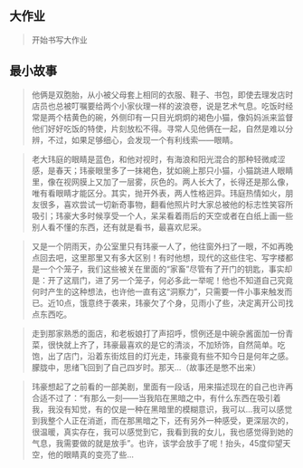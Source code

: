 ## 大作业

> 开始书写大作业

## 最小故事

> 他俩是双胞胎，从小被父母套上相同的衣服、鞋子、书包，即使去理发店时店员也总被叮嘱要给两个小家伙理一样的波浪卷，说是艺术气息。吃饭时经常是两个桔黄色的碗，外侧印有一只目光炯炯的褐色小猫，像妈妈派来监督他们好好吃饭的特使，片刻放松不得。寻常人见他俩在一起，自然是难以分辨，不过，如果足够细心，会发现一个有利线索——眼睛。

> 老大玮庭的眼睛是蓝色，和他对视时，有海浪和阳光混合的那种轻微咸涩感，是春天；玮豪眼里多了一抹褐色，犹如碗上那只小猫，小猫跳进人眼睛里，像在视网膜上又加了一层雾，灰色的。两人长大了，长得还是那么像，唯有看眼睛才能区分。其实，抛开外表，两人性格迥异。玮庭热情如火，朋友很多，喜欢尝试一切新奇事物，翻看他照片时大家总被他的标志性笑容所吸引；玮豪大多时候享受一个人，呆呆看着雨后的天空或者在白纸上画一些别人看不懂的东西，还有就是看书，最喜欢尼采。

> 又是一个阴雨天，办公室里只有玮豪一人了，他往窗外扫了一眼，不如再晚点回去吧，这里那里又有多大区别！有时他想，现代的这些住宅、写字楼都是一个个笼子，我们这些被关在里面的“家畜”尽管有了开门的钥匙，事实却是：开了这扇门，进了另一个笼子，何必多此一举呢！他也不知道自己究竟何时产生的这种想法，也许他一直有这“洞察力”，只需要一件小事来触发而已。近10点，饿意终于袭来，玮豪欠了个身，见雨小了些，决定离开公司找点东西吃。

> 走到那家熟悉的面店，和老板娘打了声招呼，惯例还是中碗杂酱面加一份青菜，很快就上齐了，玮豪最喜欢的是它的清淡，不加矫饰，自然简单。吃饱，出了店门，沿着东街炫目的灯光走，玮豪竟有些不知今日是何年之感。朦胧中，思绪飞回到了自己四岁时。那天...（故事还是憋不出来）

> 玮豪想起了之前看的一部美剧，里面有一段话，用来描述现在的自己也许再合适不过了：“有那么一刻——当我陷在黑暗之中，有什么东西在吸引着我，我没有知觉，有的仅是一种在黑暗里的模糊意识，我可以...我可以感觉到我整个人正在消逝，而在那黑暗之下，还有另外一种感受，更深层次的，很温暖，真实存在，我可以感觉到它，我看到我的女儿，我也感觉得到她的气息，我需要做的就是放手”。也许，该学会放手了呢！抬头，45度仰望天空，他的眼睛真的变亮了些...
